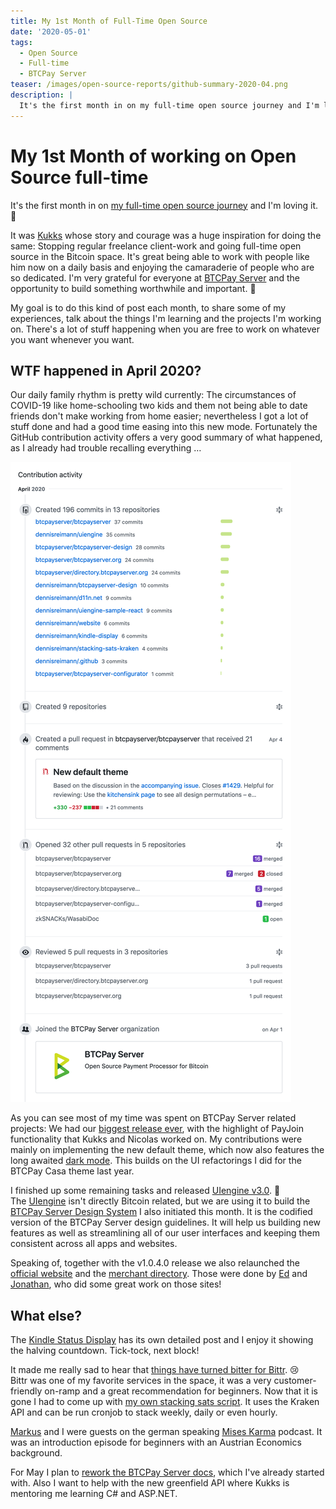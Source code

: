 ```yaml
---
title: My 1st Month of Full-Time Open Source
date: '2020-05-01'
tags:
  - Open Source
  - Full-time
  - BTCPay Server
teaser: /images/open-source-reports/github-summary-2020-04.png
description: |
  It's the first month in on my full-time open source journey and I'm loving it.
---
```

# My 1st Month of working on Open Source full-time

It's the first month in on [my full-time open source journey](https://twitter.com/DennisReimann/status/1212025650363666439) and I'm loving it. 🎉

It was [Kukks](https://twitter.com/MrKukks) whose story and courage was a huge inspiration for doing the same:
Stopping regular freelance client-work and going full-time open source in the Bitcoin space.
It's great being able to work with people like him now on a daily basis and enjoying the camaraderie of people who are so dedicated.
I'm very grateful for everyone at [BTCPay Server](https://btcpayserver.org) and the opportunity to build something worthwhile and important. 💚

My goal is to do this kind of post each month, to share some of my experiences, talk about the things I'm learning and the projects I'm working on.
There's a lot of stuff happening when you are free to work on whatever you want whenever you want.

## WTF happened in April 2020?

Our daily family rhythm is pretty wild currently:
The circumstances of COVID-19 like home-schooling two kids and them not being able to date friends don't make working from home easier;
nevertheless I got a lot of stuff done and had a good time easing into this new mode.
Fortunately the GitHub contribution activity offers a very good summary of what happened, as I already had trouble recalling everything …

![Github Summary for April 2020](/images/open-source-reports/github-summary-2020-04.png)

As you can see most of my time was spent on BTCPay Server related projects:
We had our [biggest release ever](https://blog.btcpayserver.org/btcpay-server-1-0-4-0/), with the highlight of PayJoin functionality that Kukks and Nicolas worked on.
My contributions were mainly on implementing the new default theme, which now also features the long awaited [dark mode](https://twitter.com/DennisReimann/status/1246860991700271105).
This builds on the UI refactorings I did for the BTCPay Casa theme last year.

I finished up some remaining tasks and released [UIengine v3.0](https://twitter.com/DennisReimann/status/1253626894752382981). 🎉
<br>
The [UIengine](https://uiengine.uix.space) isn't directly Bitcoin related, but we are using it to build the [BTCPay Server Design System](https://design.btcpayserver.org/) I also initiated this month.
It is the codified version of the BTCPay Server design guidelines.
It will help us building new features as well as streamlining all of our user interfaces and keeping them consistent across all apps and websites.

Speaking of, together with the v1.0.4.0 release we also relaunched the [official website](https://btcpayserver.org/) and the [merchant directory](https://directory.btcpayserver.org/).
Those were done by [Ed](https://twitter.com/vswee/) and [Jonathan](https://twitter.com/JonathanErlichL), who did some great work on those sites!

## What else?

The [Kindle Status Display](/kindle-status-display.html) has its own detailed post and I enjoy it showing the halving countdown.
Tick-tock, next block!

It made me really sad to hear that [things have turned bitter for Bittr](https://getbittr.com/press-releases/things-have-turned-bitter-for-bittr). 😢
<br>
Bittr was one of my favorite services in the space, it was a very customer-friendly on-ramp and a great recommendation for beginners.
Now that it is gone I had to come up with [my own stacking sats script](https://github.com/dennisreimann/stacking-sats-kraken).
It uses the Kraken API and can be run cronjob to stack weekly, daily or even hourly.

[Markus](https://twitter.com/MarkusTurm/) and I were guests on the german speaking [Mises Karma](https://miseskarma.de/podcast/episode-34-bitcoin-und-die-oesterreichische-schule-im-gespraech-mit-markus-und-dennis/) podcast.
It was an introduction episode for beginners with an Austrian Economics background.

For May I plan to [rework the BTCPay Server docs](https://github.com/btcpayserver/btcpayserver-doc/issues/495), which I've already started with.
Also I want to help with the new greenfield API where Kukks is mentoring me learning C# and ASP.NET.
